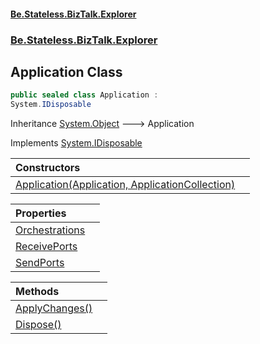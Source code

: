 #### [Be.Stateless.BizTalk.Explorer](README.md 'README')
### [Be.Stateless.BizTalk.Explorer](Be.Stateless.BizTalk.Explorer.md 'Be.Stateless.BizTalk.Explorer')

## Application Class

```csharp
public sealed class Application :
System.IDisposable
```

Inheritance [System.Object](https://docs.microsoft.com/en-us/dotnet/api/System.Object 'System.Object') &#129106; Application

Implements [System.IDisposable](https://docs.microsoft.com/en-us/dotnet/api/System.IDisposable 'System.IDisposable')

| Constructors | |
| :--- | :--- |
| [Application(Application, ApplicationCollection)](Application.Application(Application,ApplicationCollection).md 'Be.Stateless.BizTalk.Explorer.Application.Application(Microsoft.BizTalk.ExplorerOM.Application, Be.Stateless.BizTalk.Explorer.ApplicationCollection)') | |

| Properties | |
| :--- | :--- |
| [Orchestrations](Application.Orchestrations.md 'Be.Stateless.BizTalk.Explorer.Application.Orchestrations') | |
| [ReceivePorts](Application.ReceivePorts.md 'Be.Stateless.BizTalk.Explorer.Application.ReceivePorts') | |
| [SendPorts](Application.SendPorts.md 'Be.Stateless.BizTalk.Explorer.Application.SendPorts') | |

| Methods | |
| :--- | :--- |
| [ApplyChanges()](Application.ApplyChanges().md 'Be.Stateless.BizTalk.Explorer.Application.ApplyChanges()') | |
| [Dispose()](Application.Dispose().md 'Be.Stateless.BizTalk.Explorer.Application.Dispose()') | |
